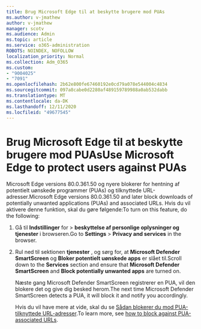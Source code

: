 ```yaml
---
title: Brug Microsoft Edge til at beskytte brugere mod PUAs
ms.author: v-jmathew
author: v-jmathew
manager: scotv
ms.audience: Admin
ms.topic: article
ms.service: o365-administration
ROBOTS: NOINDEX, NOFOLLOW
localization_priority: Normal
ms.collection: Adm_O365
ms.custom:
- "9004025"
- "7091"
ms.openlocfilehash: 2b62e800fe67460192e0cd79a078e544004c4834
ms.sourcegitcommit: 097a8cabe0d2280af489159789988a0ab532dabb
ms.translationtype: MT
ms.contentlocale: da-DK
ms.lasthandoff: 12/11/2020
ms.locfileid: "49677545"
---
```

# <a name="use-microsoft-edge-to-protect-users-against-puas"></a><span data-ttu-id="a03dd-102">Brug Microsoft Edge til at beskytte brugere mod PUAs</span><span class="sxs-lookup"><span data-stu-id="a03dd-102">Use Microsoft Edge to protect users against PUAs</span></span>

<span data-ttu-id="a03dd-103">Microsoft Edge versions 80.0.361.50 og nyere blokerer for hentning af potentielt uønskede programmer (PUAs) og tilknyttede URL-adresser.</span><span class="sxs-lookup"><span data-stu-id="a03dd-103">Microsoft Edge versions 80.0.361.50 and later block downloads of potentially unwanted applications (PUAs) and associated URLs.</span></span> <span data-ttu-id="a03dd-104">Hvis du vil aktivere denne funktion, skal du gøre følgende:</span><span class="sxs-lookup"><span data-stu-id="a03dd-104">To turn on this feature, do the following:</span></span>

1. <span data-ttu-id="a03dd-105">Gå til **Indstillinger** for  >  **beskyttelse af personlige oplysninger og tjenester** i browseren.</span><span class="sxs-lookup"><span data-stu-id="a03dd-105">Go to **Settings** > **Privacy and services** in the browser.</span></span>

2. <span data-ttu-id="a03dd-106">Rul ned til sektionen **tjenester** , og sørg for, at **Microsoft Defender SmartScreen** og **Bloker potentielt uønskede apps** er slået til.</span><span class="sxs-lookup"><span data-stu-id="a03dd-106">Scroll down to the **Services** section and ensure that **Microsoft Defender SmartScreen** and **Block potentially unwanted apps** are turned on.</span></span>

    <span data-ttu-id="a03dd-107">Næste gang Microsoft Defender SmartScreen registrerer en PUA, vil den blokere det og give dig besked herom.</span><span class="sxs-lookup"><span data-stu-id="a03dd-107">The next time Microsoft Defender SmartScreen detects a PUA, it will block it and notify you accordingly.</span></span>

    <span data-ttu-id="a03dd-108">Hvis du vil have mere at vide, skal du se [Sådan blokerer du mod PUA-tilknyttede URL-adresser](https://go.microsoft.com/fwlink/?linkid=2133024).</span><span class="sxs-lookup"><span data-stu-id="a03dd-108">To learn more, see [how to block against PUA-associated URLs](https://go.microsoft.com/fwlink/?linkid=2133024).</span></span>
